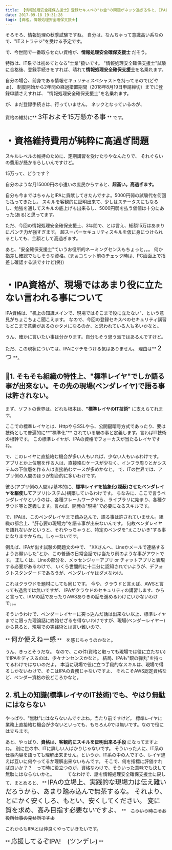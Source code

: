 ```yaml
---
title: 【情報処理安全確保支援士】登録セキスペの"お金"の問題がネック過ぎる件と、IPA資格のジレンマについて
date: 2017-09-18 19:31:28
tags: [資格, 情報処理安全確保支援士]
---
```


そろそろ、情報処理の秋季試験ですね。
自分は、なんちゃって意識高い系なので、"ITストラテジ"を受ける予定です。

で、今世間で一番取らせたい資格が、**情報処理安全確保支援士** だそう。

特徴は、IT系では初めてとなる"士業"扱いです。
"情報処理安全確保支援士"試験に合格後、登録手続きをすれば、晴れて**情報処理安全確保支援士**を名乗れます。

自分の場合、前身である情報セキュリティスペシャストを持ってるので(どやぁ)、
制度開始から2年間の経過措置期間（2018年8月19日申請締切）までに登録申請さえすれば、
"情報処理安全確保支援士"を名乗れます。

が、まだ登録手続きは、行っていません。
ネックとなっているのが、

資格の維持に** <span style="font-size: 20px">3年およそ15万懸かる事</span> ** です。

<!-- more -->

# ・資格維持費用が純粋に高過ぎ問題

スキルレベルの維持のために、定期講習を受けたりやなんたりで、
それぐらいの費用が懸かるらしいんですけど。

15万って、どうです？　

自分のような月15000円の小遣いの庶民からすると、**超高い。高過ぎます。**


自分も今まではちゃんとIPAに貢献してきたんですよ。5000円弱の試験代を何回も払ってきたし。
スキルを客観的に証明出来て、少しはステータスにもなるし、勉強を通してスキルの底上げも出来るし、5000円弱を払う価値は十分にあった(ある)と思ってます。

ただ、今回の情報処理安全確保支援士、3年間で、とは言え、総額15万はあまりにパンチ力が強すぎます。
超スーパーセキュリティスキルを仮に身につけられるとしても、金額として高過ぎます。

あと、"安全確保支援士"ていうお役所的ネーミングセンスもちょっと。。。
何か指差し確認でもしそうな資格。(まぁコミット前のチェック時は、PC画面上で指差し確認する派ですけど(笑))


# ・IPA資格が、現場ではあまり役に立たない言われる事について
IPA資格は、"机上の知識メインで、現場ではそこまで役に立たない"、という意見がちょこちょこ聞こえます。
なので、今回の登録セキスペのセキュリティ講習もどこまで意義があるのかタメになるのか、と思われている人も多いかなと。

うん、確かに言いたい事は分かります。自分もそう思う派ではあるんですけど。


ただ、この現状については、IPAにケチをつける気はありません。
理由は** <span style="font-size: 20px">2つ</span> **。

## 1. そもそも組織の特性上、"標準レイヤ"でしか語る事が出来ない。その先の現場(ベンダレイヤ)で語る事は許されない。

まず、ソフトの世界は、どれも根本は、**"標準レイヤのIT技術"** に支えらてれます。

ここでの標準レイヤとは、HttpやらSSLやら、公開鍵暗号方式であったり、要は技術として普遍的に**"標準化"** されている層の事と定義します。言わばIT技術の根幹です。
この標準レイヤが、IPAの資格でフォーカスが当たるレイヤですね。

で、このレイヤに直接絡む機会が多い人もいれば、少ない人もいるわけです。
アプリとか上位層を作る人は、直接絡むケースが少なく、インフラ周りとかシステムの下位層を作る人は直接絡むケースが多めかなと。
で、ITの世界では、アプリ側の人間のほうが割合的に多いわけです。

彼ら(アプリ側の人間)は基本的に、**標準レイヤを抽象化(隠蔽)させたベンダレイヤを駆使して**アプリ(システム)構築しているわけです。
ちなみに、ここで言うベンダレイヤというのは、各種フレームワークやら、ライブラリに始まり、各種クラウド等と定義します。言わば、開発の"現場"で必要になるスキルです。

で、IPAは、このベンダレイヤまで踏み込んで、語る事は許されていません。組織の都合上、"肝心要の現場力"を語る事が出来ないんです。
何故ベンダレイヤを語れないかというと、それやっちゃうと、特定のベンダを"えこひいき"する事になりますからね。しゃーないです。

例えば、IPAが出す試験の問題文の中で、
"XXさんへ、Lineかメールで連絡するようお願いした"とか、この普通の日常会話では当たり前のような事がアウトです。
正しくは、Lineの部分を、メッセンジャーアプリ or チャットアプリと表現する必要があるわけで、
いくら世間的に十二分に認知されていようが、デフォクトスタンダードであろうが、ベンダレイヤはダメなわけ。

これはクラウドを題材にしても同じです。
今や、クラウドと言えば、AWSと言っても過言では無いですが、
IPAがクラウドのセキュリティの講習します、からと言って、IAMの話であったりAWSありきの話を進めるわけにいかないわけで。。。

そういうわけで、ベンダーレイヤーに突っ込んだ話は出来ない以上、標準レイヤまでに限った理論話に終始せざるを得ないわけですが、現場(ベンダーレイヤー)から見ると、現場での実践術とは言い難いので、

** <span style="font-size: 20px">何か使えねー感</span> **　を感じちゃうのかなと。

うん、きっとそうだな。
なので、この件(資格と取っても現場では役に立たない)でIPAをディスるのは、少々ナンセンスかなと。
結局、IPAも"銀の弾丸"を持ってるわけではないのだよ。
本当に現場で役に立つ手段的なスキルは、現場で得るしかないわけで、そこはIPAの責務じゃないですよ、
それこそAWS認定資格など、ベンダー資格の役どころかなと。


## 2. 机上の知識(標準レイヤのIT技術)でも、やはり無駄にはならない
やっぱり、"無駄"にはならないんですよね。当たり前ですけど。
標準レイヤに業務上直接絡む機会が少ないといっても、もちろん0では無いです。なので役には立ちます。

あと、やっぱり、**資格は、客観的にスキルを証明出来る手段** になってますよね。
別に世の中、ITに詳しい人ばかりじゃないです。
そういった人に、IT系の仕事内容を語っても理解出来ません。というか、IT系の中の人ですら、レイヤ違えば互いに何やってるか理解出来ないもんです。
そこで、何を指標に評価すれば良いか？？　って時に役立つのが、資格なわけで、そういった意味でも決して無駄にはならないかと。
　
　
てなわけで、話を情報処理安全確保支援士に戻して、まとめると、
** <span style="font-size: 20px">
IPAの立場上、実践的な現場力は伝え難いだろうから、あまり踏み込んで無茶するな。
それより、とにかく安くしろ、もとい、安くしてください。
変に質を求め、高み目指す必要ないですよ、</span> **　~~こういう時こそお役所仕事の見せ所ですよ~~


これからもIPAとは仲良くやっていきたいです。

** <span style="font-size: 20px">応援してるぞIPA!　(ツンデレ)</span> **
